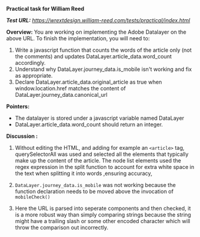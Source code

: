 **Practical task for William Reed**

***Test URL:** https://wrextdesign.william-reed.com/tests/practical/index.html*

**Overview:**
You are working on implementing the Adobe Datalayer on the above URL. To finish the implementation, you will need to:
1. Write a javascript function that counts the words of the article only (not the comments) and updates DataLayer.article_data.word_count accordingly.
2. Understand why DataLayer.journey_data.is_mobile isn't working and fix as appropriate.
3. Declare DataLayer.article_data.original_article as true when window.location.href matches the content of DataLayer.journey_data.canonical_url

**Pointers:**
- The datalayer is stored under a javascript variable named DataLayer
-  DataLayer.article_data.word_count should return an integer.



**Discussion :**

1. Without editing the HTML, and adding for example an `<article>` tag, querySelectorAll was used and selected all the elements that typically make up the content of the article. The node list elements used the regex expression in the split function to account for extra white space in the text when splitting it into words ,ensuring accuracy,

2. `DataLayer.journey_data.is_mobile` was not working because the function declaration needs to be moved above the invocation of `mobileCheck()`

3. Here the URL is parsed into seperate components and then checked, it is a more robust way than simply comparing strings because the string might have a trailing slash or some other encoded character which will throw the comparison out incorrectly.
